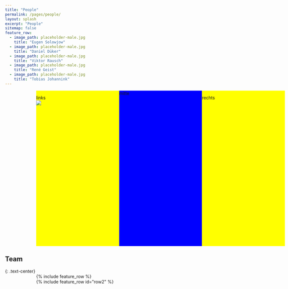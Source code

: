 ```yaml
---
title: "People"
permalink: /pages/people/
layout: splash
excerpt: "People"
sitemap: false
feature_row:
  - image_path: placeholder-male.jpg
    title: "Eugen Solowjow"
  - image_path: placeholder-male.jpg
    title: "Daniel Düker"
  - image_path: placeholder-male.jpg
    title: "Viktor Rausch"
  - image_path: placeholder-male.jpg
    title: "René Geist"
  - image_path: placeholder-male.jpg
    title: "Tobias Johannink"
---
```


<style>
 body {
        min-width:1000px;
    }
    .left {
        float:left;
        width: 33.33%;
        height:500px;
        background-color:yellow;
    }
    .right {
        float:right;
        width:33.33%;
        height:500px;
        background-color:yellow;
    }
    .middle {
        background-color:blue;
        min-width:33.33%;
        height:500px;
    }
</style>
<div style="margin-left:10%; margin-right:10%; text-align: justify">
  <div class="left">
       <p> links <br> <img id="rechts" src="https://johtobi.github.io/images/placeholder-male.jpg"></p>
  </div>
  <div class="right">
       <p> rechts</p>
  </div>
  <div class="middle">
       <p>mitte</p>
  </div>
</div>

<h2>Team</h2>
{: .text-center}

<div style="width:80%;margin:auto;">{% include feature_row %}</div>
<div style="width:80%;margin:auto;">{% include feature_row id="row2" %}</div>
